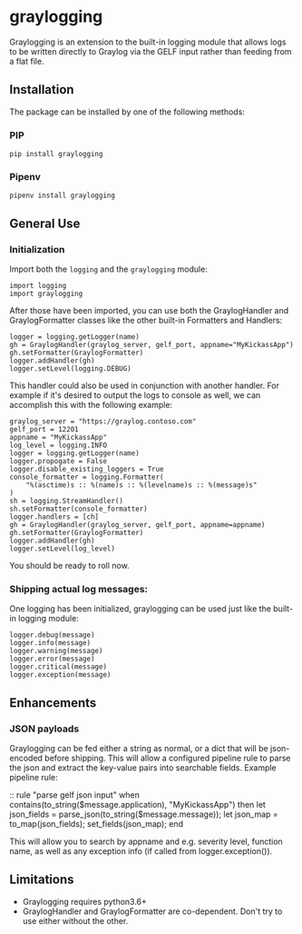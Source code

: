 # graylogging

Graylogging is an extension to the built-in logging module that allows logs to be written directly to Graylog via the GELF input rather than feeding from a flat file.

## Installation

The package can be installed by one of the following methods:

### PIP

    pip install graylogging

### Pipenv

    pipenv install graylogging

## General Use


### Initialization

Import both the `logging` and the `graylogging` module:

    import logging
    import graylogging

After those have been imported, you can use both the GraylogHandler and GraylogFormatter classes like the other built-in Formatters and Handlers:

    logger = logging.getLogger(name)
    gh = GraylogHandler(graylog_server, gelf_port, appname="MyKickassApp")
    gh.setFormatter(GraylogFormatter)
    logger.addHandler(gh)
    logger.setLevel(logging.DEBUG)

This handler could also be used in conjunction with another handler. For example if it's desired to output the logs to console as well, we can accomplish this with the following example:

    graylog_server = "https://graylog.contoso.com"
    gelf_port = 12201
    appname = "MyKickassApp"
    log_level = logging.INFO
    logger = logging.getLogger(name)
    logger.propogate = False
    logger.disable_existing_loggers = True
    console_formatter = logging.Formatter(
        "%(asctime)s :: %(name)s :: %(levelname)s :: %(message)s"
    )
    sh = logging.StreamHandler()
    sh.setFormatter(console_formatter)
    logger.handlers = [ch]
    gh = GraylogHandler(graylog_server, gelf_port, appname=appname)
    gh.setFormatter(GraylogFormatter)
    logger.addHandler(gh)
    logger.setLevel(log_level)

You should be ready to roll now.

### Shipping actual log messages:

One logging has been initialized, graylogging can be used just like the built-in logging module:

    logger.debug(message)
    logger.info(message)
    logger.warning(message)
    logger.error(message)
    logger.critical(message)
    logger.exception(message)

## Enhancements

### JSON payloads

Graylogging can be fed either a string as normal, or a dict that will be json-encoded before shipping. This will allow a configured pipeline rule to parse the json and extract the key-value pairs into searchable fields. Example pipeline rule:

::
    rule "parse gelf json input"
    when
      contains(to_string($message.application), "MyKickassApp")
    then
      let json_fields = parse_json(to_string($message.message));
      let json_map = to_map(json_fields);
      set_fields(json_map);
    end

This will allow you to search by appname and e.g. severity level, function name, as well as any exception info (if called from logger.exception()).

## Limitations

* Graylogging requires python3.6+
* GraylogHandler and GraylogFormatter are co-dependent. Don't try to use either without the other.
